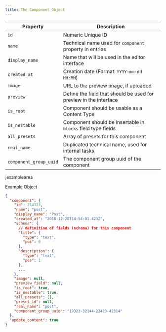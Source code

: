 ```yaml
---
title: The Component Object
---
```


| Property | Description |
|---|---|
| `id` | Numeric Unique ID |
| `name` | Technical name used for `component` property in entries |
| `display_name` | Name that will be used in the editor interface |
| `created_at` | Creation date (Format: `YYYY-mm-dd HH:MM`) |
| `image` | URL to the preview image, if uploaded |
| `preview` | Define the field that should be used for preview in the interface |
| `is_root` | Component should be usable as a Content Type |
| `is_nestable` | Component should be insertable in `blocks` field type fields |
| `all_presets` | Array of presets for this component |
| `real_name` | Duplicated technical name, used for internal tasks |
| `component_group_uuid` | The component group uuid of the component |

;examplearea

Example Object

```json
{
  "component": {
    "id": 214123,
    "name": "post",
    "display_name": "Post",
    "created_at": "2018-12-28T14:54:01.423Z",
    "schema": {
      // definition of fields (schema) for this component
      "title": {
        "type": "text",
        "pos": 0
      },
      "description": {
        "type": "text",
        "pos": 1
      },
      ...
    },
    "image": null,
    "preview_field": null,
    "is_root": true,
    "is_nestable": true,
    "all_presets": [],
    "preset_id": null,
    "real_name": "post",
    "component_group_uuid": "19323-32144-23423-42314"
  },
  "update_content": true
}
```
